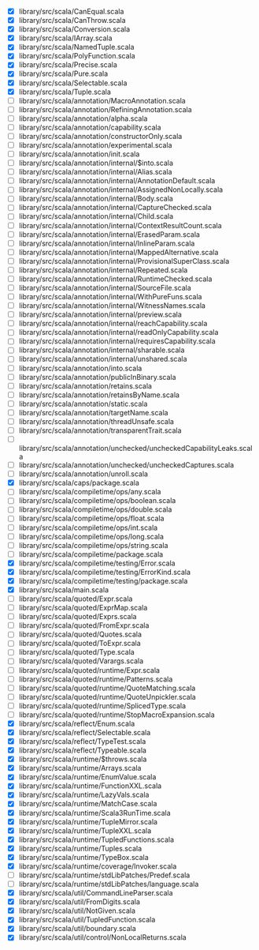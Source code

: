 - [x] library/src/scala/CanEqual.scala
- [x] library/src/scala/CanThrow.scala
- [x] library/src/scala/Conversion.scala
- [x] library/src/scala/IArray.scala
- [x] library/src/scala/NamedTuple.scala
- [x] library/src/scala/PolyFunction.scala
- [x] library/src/scala/Precise.scala
- [x] library/src/scala/Pure.scala
- [x] library/src/scala/Selectable.scala
- [x] library/src/scala/Tuple.scala
- [ ] library/src/scala/annotation/MacroAnnotation.scala
- [ ] library/src/scala/annotation/RefiningAnnotation.scala
- [ ] library/src/scala/annotation/alpha.scala
- [ ] library/src/scala/annotation/capability.scala
- [ ] library/src/scala/annotation/constructorOnly.scala
- [ ] library/src/scala/annotation/experimental.scala
- [ ] library/src/scala/annotation/init.scala
- [ ] library/src/scala/annotation/internal/$into.scala
- [ ] library/src/scala/annotation/internal/Alias.scala
- [ ] library/src/scala/annotation/internal/AnnotationDefault.scala
- [ ] library/src/scala/annotation/internal/AssignedNonLocally.scala
- [ ] library/src/scala/annotation/internal/Body.scala
- [ ] library/src/scala/annotation/internal/CaptureChecked.scala
- [ ] library/src/scala/annotation/internal/Child.scala
- [ ] library/src/scala/annotation/internal/ContextResultCount.scala
- [ ] library/src/scala/annotation/internal/ErasedParam.scala
- [ ] library/src/scala/annotation/internal/InlineParam.scala
- [ ] library/src/scala/annotation/internal/MappedAlternative.scala
- [ ] library/src/scala/annotation/internal/ProvisionalSuperClass.scala
- [ ] library/src/scala/annotation/internal/Repeated.scala
- [ ] library/src/scala/annotation/internal/RuntimeChecked.scala
- [ ] library/src/scala/annotation/internal/SourceFile.scala
- [ ] library/src/scala/annotation/internal/WithPureFuns.scala
- [ ] library/src/scala/annotation/internal/WitnessNames.scala
- [ ] library/src/scala/annotation/internal/preview.scala
- [ ] library/src/scala/annotation/internal/reachCapability.scala
- [ ] library/src/scala/annotation/internal/readOnlyCapability.scala
- [ ] library/src/scala/annotation/internal/requiresCapability.scala
- [ ] library/src/scala/annotation/internal/sharable.scala
- [ ] library/src/scala/annotation/internal/unshared.scala
- [ ] library/src/scala/annotation/into.scala
- [ ] library/src/scala/annotation/publicInBinary.scala
- [ ] library/src/scala/annotation/retains.scala
- [ ] library/src/scala/annotation/retainsByName.scala
- [ ] library/src/scala/annotation/static.scala
- [ ] library/src/scala/annotation/targetName.scala
- [ ] library/src/scala/annotation/threadUnsafe.scala
- [ ] library/src/scala/annotation/transparentTrait.scala
- [ ] library/src/scala/annotation/unchecked/uncheckedCapabilityLeaks.scala
- [ ] library/src/scala/annotation/unchecked/uncheckedCaptures.scala
- [ ] library/src/scala/annotation/unroll.scala
- [x] library/src/scala/caps/package.scala
- [ ] library/src/scala/compiletime/ops/any.scala
- [ ] library/src/scala/compiletime/ops/boolean.scala
- [ ] library/src/scala/compiletime/ops/double.scala
- [ ] library/src/scala/compiletime/ops/float.scala
- [ ] library/src/scala/compiletime/ops/int.scala
- [ ] library/src/scala/compiletime/ops/long.scala
- [ ] library/src/scala/compiletime/ops/string.scala
- [ ] library/src/scala/compiletime/package.scala
- [x] library/src/scala/compiletime/testing/Error.scala
- [x] library/src/scala/compiletime/testing/ErrorKind.scala
- [x] library/src/scala/compiletime/testing/package.scala
- [x] library/src/scala/main.scala
- [ ] library/src/scala/quoted/Expr.scala
- [ ] library/src/scala/quoted/ExprMap.scala
- [ ] library/src/scala/quoted/Exprs.scala
- [ ] library/src/scala/quoted/FromExpr.scala
- [ ] library/src/scala/quoted/Quotes.scala
- [ ] library/src/scala/quoted/ToExpr.scala
- [ ] library/src/scala/quoted/Type.scala
- [ ] library/src/scala/quoted/Varargs.scala
- [ ] library/src/scala/quoted/runtime/Expr.scala
- [ ] library/src/scala/quoted/runtime/Patterns.scala
- [ ] library/src/scala/quoted/runtime/QuoteMatching.scala
- [ ] library/src/scala/quoted/runtime/QuoteUnpickler.scala
- [ ] library/src/scala/quoted/runtime/SplicedType.scala
- [ ] library/src/scala/quoted/runtime/StopMacroExpansion.scala
- [x] library/src/scala/reflect/Enum.scala
- [x] library/src/scala/reflect/Selectable.scala
- [x] library/src/scala/reflect/TypeTest.scala
- [x] library/src/scala/reflect/Typeable.scala
- [x] library/src/scala/runtime/$throws.scala
- [x] library/src/scala/runtime/Arrays.scala
- [x] library/src/scala/runtime/EnumValue.scala
- [x] library/src/scala/runtime/FunctionXXL.scala
- [x] library/src/scala/runtime/LazyVals.scala
- [x] library/src/scala/runtime/MatchCase.scala
- [x] library/src/scala/runtime/Scala3RunTime.scala
- [x] library/src/scala/runtime/TupleMirror.scala
- [x] library/src/scala/runtime/TupleXXL.scala
- [x] library/src/scala/runtime/TupledFunctions.scala
- [x] library/src/scala/runtime/Tuples.scala
- [x] library/src/scala/runtime/TypeBox.scala
- [x] library/src/scala/runtime/coverage/Invoker.scala
- [ ] library/src/scala/runtime/stdLibPatches/Predef.scala
- [ ] library/src/scala/runtime/stdLibPatches/language.scala
- [x] library/src/scala/util/CommandLineParser.scala
- [x] library/src/scala/util/FromDigits.scala
- [x] library/src/scala/util/NotGiven.scala
- [x] library/src/scala/util/TupledFunction.scala
- [x] library/src/scala/util/boundary.scala
- [x] library/src/scala/util/control/NonLocalReturns.scala
